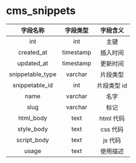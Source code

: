 # cms_snippets

| 字段名称 | 字段类型 | 字段含义 |
| :-----: | :-----: | :-----: 
| int | int | 主键 |
| created_at | timestamp | 插入时间 |
| updated_at | timestamp | 更新时间 |
| snippetable_type | varchar | 片段类型 |
| snippetable_id | int | 片段类型 id |
| name | varchar | 名字 |
| slug | varchar | 标记 |
| html_body | text | html 代码 |
| style_body | text | css 代码 |
| script_body | text | js 代码 |
| usage | text | 使用描述 |
